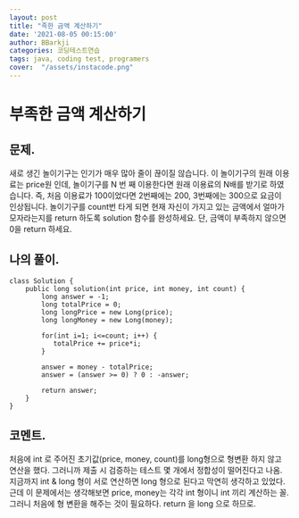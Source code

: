 ```yaml
---
layout: post
title: "족한 금액 계산하기"
date: '2021-08-05 00:15:00'
author: BBarkji
categories: 코딩테스트연습
tags: java, coding test, programers
cover:  "/assets/instacode.png"
---
```




부족한 금액 계산하기
==============




##  문제.

새로 생긴 놀이기구는 인기가 매우 많아 줄이 끊이질 않습니다. 이 놀이기구의 원래 이용료는 price원 인데, 놀이기구를 N 번 째 이용한다면 원래 이용료의 N배를 받기로 하였습니다. 즉, 처음 이용료가 100이었다면 2번째에는 200, 3번째에는 300으로 요금이 인상됩니다. 놀이기구를 count번 타게 되면 현재 자신이 가지고 있는 금액에서 얼마가 모자라는지를 return 하도록 solution 함수를 완성하세요. 단, 금액이 부족하지 않으면 0을 return 하세요.





## 나의 풀이.


    class Solution {
        public long solution(int price, int money, int count) {
            long answer = -1;
            long totalPrice = 0;
            long longPrice = new Long(price);
            long longMoney = new Long(money);

            for(int i=1; i<=count; i++) {
               totalPrice += price*i; 
            }
            
            answer = money - totalPrice;
            answer = (answer >= 0) ? 0 : -answer;

            return answer;
        }
    }




## 코멘트.

처음에 int 로 주어진 초기값(price, money, count)를 long형으로 형변환 하지 않고 연산을 했다. 그러니까 제출 시 검증하는 테스트 몇 개에서 정합성이 떨어진다고 나옴. 지금까지 int & long 형이 서로 연산하면 long 형으로 된다고 막연히 생각하고 있었다. 근데 이 문제에서는 생각해보면 price, money는 각각 int 형이니 int 끼리 계산하는 꼴. 그러니 처음에 형 변환을 해주는 것이 필요하다. return 을 long 으로 하므로.






